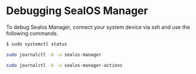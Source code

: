 # Debugging SealOS Manager 

To debug Sealos Manager, connect your system device via ssh and use the following commands.


```bash
$ sudo systemctl status
```

```bash
sudo journalctl -b -u sealos-manager
```

```bash
sudo journalctl -b -u sealos-manager-actions
```

